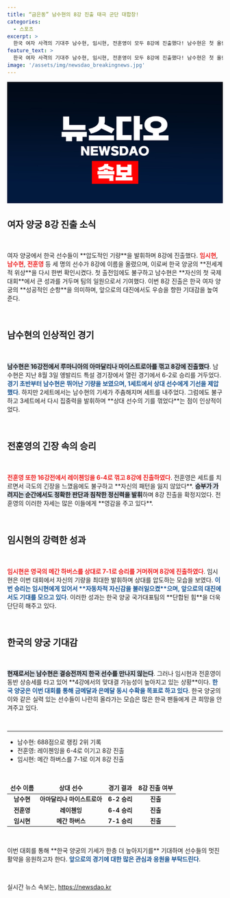 ```yaml
---
title: “금은동” 남수현의 8강 진출 태극 군단 대합창!
categories:
  - 스포츠
excerpt: >
  한국 여자 사격의 기대주 남수현, 임시현, 전훈영이 모두 8강에 진출했다! 남수현은 첫 올림픽에서 루마니아를 꺾고 화려한 데뷔를 장식하며 금메달을 향해 나아간다.
feature_text: >
  한국 여자 사격의 기대주 남수현, 임시현, 전훈영이 모두 8강에 진출했다! 남수현은 첫 올림픽에서 루마니아를 꺾고 화려한 데뷔를 장식하며 금메달을 향해 나아간다.
image: '/assets/img/newsdao_breakingnews.jpg'
---
```


<p><img src="/assets/img/newsdao_breakingnews.jpg" alt="ranknews 속보" /></p>

<h2 data-ke-size="size26">여자 양궁 8강 진출 소식</h2>

<p data-ke-size="size16">&nbsp;</p>

<p data-ke-size="size16">여자 양궁에서 한국 선수들이 **압도적인 기량**을 발휘하며 8강에 진출했다. <b><span style="color: #ee2323;">임시현</span></b>, <b><span style="color: #ee2323;">남수현</span></b>, <b><span style="color: #ee2323;">전훈영</span></b> 등 세 명의 선수가 8강에 이름을 올렸으며, 이로써 한국 양궁의 **전세계적 위상**을 다시 한번 확인시켰다. 첫 출전임에도 불구하고 남수현은 **자신의 첫 국제대회**에서 큰 성과를 거두며 팀의 일원으로서 기여했다. 이번 8강 진출은 한국 여자 양궁의 **성공적인 순항**을 의미하며, 앞으로의 대진에서도 우승을 향한 기대감을 높여준다.</p>

<p data-ke-size="size16">&nbsp;</p>

<h2 data-ke-size="size26">남수현의 인상적인 경기</h2>

<p data-ke-size="size16">&nbsp;</p>

<p data-ke-size="size16"><b><span style="background-color: #21538527;">남수현은 16강전에서 루마니아의 아마달리나 마이스트로아를 꺾고 8강에 진출했다</span></b>. 남수현은 지난 8월 3일 엥발리드 특설 경기장에서 열린 경기에서 6-2로 승리를 거두었다. <b><span style="color: #1a5490;">경기 초반부터 남수현은 뛰어난 기량을 보였으며, 1세트에서 상대 선수에게 기선을 제압했다</span></b>. 하지만 2세트에서는 남수현의 기세가 주춤해지며 세트를 내주었다. 그럼에도 불구하고 3세트에서 다시 집중력을 발휘하며 **상대 선수의 기를 꺾었다**는 점이 인상적이었다.</p>

<p data-ke-size="size16">&nbsp;</p>

<h2 data-ke-size="size26">전훈영의 긴장 속의 승리</h2>

<p data-ke-size="size16">&nbsp;</p>

<p data-ke-size="size16"><b><span style="color: #ee2323;">전훈영 또한 16강전에서 레이첸잉을 6-4로 꺾고 8강에 진출하였다</span></b>. 전훈영은 세트를 치르면서 극도의 긴장을 느꼈음에도 불구하고 **자신의 패턴을 잃지 않았다**. <b><span style="background-color: #21538527;">승부가 가려지는 순간에서도 정확한 판단과 침착한 정신력을 발휘</span></b>하며 8강 진출을 확정지었다. 전훈영의 이러한 자세는 많은 이들에게 **영감을 주고 있다**.</p>

<p data-ke-size="size16">&nbsp;</p>

<h2 data-ke-size="size26">임시현의 강력한 성과</h2>

<p data-ke-size="size16">&nbsp;</p>

<p data-ke-size="size16"><b><span style="color: #ee2323;">임시현은 영국의 메간 하버스를 상대로 7-1로 승리를 거머쥐며 8강에 진출하였다</span></b>. 임시현은 이번 대회에서 자신의 기량을 최대한 발휘하며 상대를 압도하는 모습을 보였다. <b><span style="color: #1a5490;">이번 승리는 임시현에게 있어서 **자동차적 자신감을 불러일으켰**으며, 앞으로의 대진에서도 기대를 모으고 있다</span></b>. 이러한 성과는 한국 양궁 국가대표팀의 **단합된 힘**을 더욱 단단히 해주고 있다.</p>

<p data-ke-size="size16">&nbsp;</p>

<h2 data-ke-size="size26">한국의 양궁 기대감</h2>

<p data-ke-size="size16">&nbsp;</p>

<p data-ke-size="size16"><b><span style="background-color: #21538527;">현재로서는 남수현은 결승전까지 한국 선수를 만나지 않는다</span></b>. 그러나 임시현과 전훈영이 동반 상승세를 타고 있어 **4강에서의 맞대결 가능성이 높아지고 있는 상황**이다. <b><span style="color: #1a5490;">한국 양궁은 이번 대회를 통해 금메달과 은메달 동시 수확을 목표로 하고 있다</span></b>. 한국 양궁의 이와 같은 실력 있는 선수들이 나란히 올라가는 모습은 많은 한국 팬들에게 큰 희망을 안겨주고 있다.</p>

<p data-ke-size="size16">&nbsp;</p>

<hr>

<ul>
    <li>남수현: 688점으로 랭킹 2위 기록</li>
    <li>전훈영: 레이첸잉을 6-4로 이기고 8강 진출</li>
    <li>임시현: 메간 하버스를 7-1로 이겨 8강 진출</li>
</ul>

<p data-ke-size="size16">&nbsp;</p>

<table style="width: 100%;">
    <thead>
        <tr>
            <td style="text-align: center; height: 17px;"><b>선수 이름</b></td>
            <td style="text-align: center; height: 17px;"><b>상대 선수</b></td>
            <td style="text-align: center; height: 17px;"><b>경기 결과</b></td>
            <td style="text-align: center; height: 17px;"><b>8강 진출 여부</b></td>
        </tr>
    </thead>
    <tbody>
        <tr>
            <td style="text-align: center; height: 17px;"><b>남수현</b></td>
            <td style="text-align: center; height: 17px;"><b>아마달리나 마이스트로아</b></td>
            <td style="text-align: center; height: 17px;"><b>6-2 승리</b></td>
            <td style="text-align: center; height: 17px;"><b>진출</b></td>
        </tr>
        <tr>
            <td style="text-align: center; height: 17px;"><b>전훈영</b></td>
            <td style="text-align: center; height: 17px;"><b>레이첸잉</b></td>
            <td style="text-align: center; height: 17px;"><b>6-4 승리</b></td>
            <td style="text-align: center; height: 17px;"><b>진출</b></td>
        </tr>
        <tr>
            <td style="text-align: center; height: 17px;"><b>임시현</b></td>
            <td style="text-align: center; height: 17px;"><b>메간 하버스</b></td>
            <td style="text-align: center; height: 17px;"><b>7-1 승리</b></td>
            <td style="text-align: center; height: 17px;"><b>진출</b></td>
        </tr>
    </tbody>
</table>

<p data-ke-size="size16">&nbsp;</p>

<p data-ke-size="size16">이번 대회를 통해 **한국 양궁의 기세가 한층 더 높아지기를** 기대하며 선수들의 멋진 활약을 응원하고자 한다. <b><span style="color: #1a5490;">앞으로의 경기에 대한 많은 관심과 응원을 부탁드린다</span></b>.</p>

<p data-ke-size="size16">&nbsp;</p>
실시간 뉴스 속보는, <a href="https://newsdao.kr" rel="dofollow">https://newsdao.kr</a>


